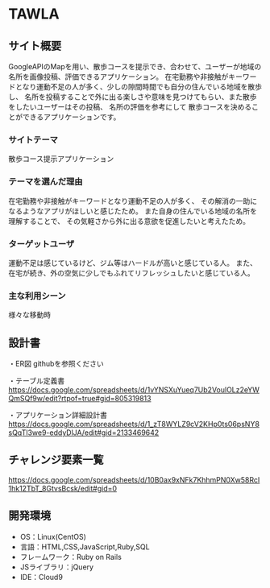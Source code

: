 # TAWLA

## サイト概要
GoogleAPIのMapを用い、散歩コースを提示でき、合わせて、ユーザーが地域の名所を画像投稿、評価できるアプリケーション。 
在宅勤務や非接触がキーワードとなり運動不足の人が多く、少しの隙間時間でも自分の住んでいる地域を散歩し、 
名所を投稿することで外に出る楽しさや意味を見つけてもらい、また散歩をしたいユーザーはその投稿、
名所の評価を参考にして 散歩コースを決めることができるアプリケーションです。

### サイトテーマ
散歩コース提示アプリケーション

### テーマを選んだ理由
在宅勤務や非接触がキーワードとなり運動不足の人が多く、
その解消の一助になるようなアプリがほしいと感じたため。
また自身の住んでいる地域の名所を理解することで、
その気軽さから外に出る意欲を促進したいと考えたため。

### ターゲットユーザ
運動不足は感じているけど、ジム等はハードルが高いと感じている人。 
また、在宅が続き、外の空気に少しでもふれてリフレッシュしたいと感じている人。

### 主な利用シーン
様々な移動時

## 設計書
・ER図
githubを参照ください

・テーブル定義書
https://docs.google.com/spreadsheets/d/1vYNSXuYueq7Ub2VoulOLz2eYWQmSQf9w/edit?rtpof=true#gid=805319813

・アプリケーション詳細設計書
https://docs.google.com/spreadsheets/d/1_zT8WYLZ9cV2KHp0ts06psNY8sQqTl3we9-eddyDlJA/edit#gid=2133469642

## チャレンジ要素一覧
https://docs.google.com/spreadsheets/d/10B0ax9xNFk7KhhmPN0Xw58RcI1hk12TbT_8GtvsBcsk/edit#gid=0

## 開発環境
- OS：Linux(CentOS)
- 言語：HTML,CSS,JavaScript,Ruby,SQL
- フレームワーク：Ruby on Rails
- JSライブラリ：jQuery
- IDE：Cloud9

